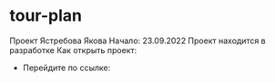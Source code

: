 # tour-plan
Проект Ястребова Якова 
Начало: 23.09.2022
Проект находится в разработке
Как открыть проект:
- Перейдите по ссылке: 
